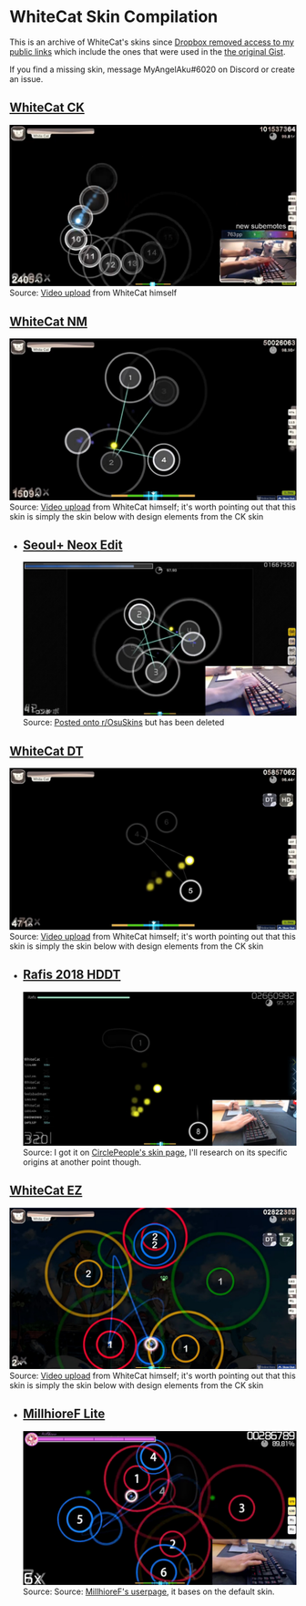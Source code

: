 # WhiteCat Skin Compilation
This is an archive of WhiteCat's skins since [Dropbox removed access to my public links](https://twitter.com/myangelaku/status/1320117758823178245) which include the ones that were used in the [the original Gist](https://gist.github.com/myangelaku/d08b8c69df2effd36a3ae8ed642fc6bf).

If you find a missing skin, message MyAngelAku#6020 on Discord or create an issue.

## [WhiteCat CK](https://github.com/myangelaku/whitecat-skins/raw/master/-%20%20%20%20%20%20%20%20%23%20WhiteCat%20(1.0)%20%E3%80%8ECK%E3%80%8F%20%23-/-%20%20%20%20%20%20%20%20%23%20WhiteCat%20(1.0)%20%E3%80%8ECK%E3%80%8F%20%23-.osk)
![](https://github.com/myangelaku/whitecat-skins/raw/master/-%20%20%20%20%20%20%20%20%23%20WhiteCat%20(1.0)%20%E3%80%8ECK%E3%80%8F%20%23-/-%20%20%20%20%20%20%20%20%23%20WhiteCat%20(1.0)%20%E3%80%8ECK%E3%80%8F%20%23-.png)
Source: [Video upload](https://youtu.be/58nABMVbqt8) from WhiteCat himself
## [WhiteCat NM](https://github.com/myangelaku/whitecat-skins/raw/master/-%20%20%20%20%20%20%20%20%23%20WhiteCat%20(1.0)%20%E3%80%8ENM%E3%80%8F%20%23-/-%20%20%20%20%20%20%20%20%23%20WhiteCat%20(1.0)%20%E3%80%8ENM%E3%80%8F%20%23-.osk)
![](https://github.com/myangelaku/whitecat-skins/raw/master/-%20%20%20%20%20%20%20%20%23%20WhiteCat%20(1.0)%20%E3%80%8ENM%E3%80%8F%20%23-/-%20%20%20%20%20%20%20%20%23%20WhiteCat%20(1.0)%20%E3%80%8ENM%E3%80%8F%20%23-.jpg)
Source: [Video upload](https://youtu.be/58nABMVbqt8) from WhiteCat himself; it's worth pointing out that this skin is simply the skin below with design elements from the CK skin
* ## [Seoul+ Neox Edit](https://github.com/myangelaku/whitecat-skins/raw/master/Seoul+/Seoul+.osk)
     ![](https://github.com/myangelaku/whitecat-skins/raw/master/Seoul+/Seoul+.png)
     Source: [Posted onto r/OsuSkins](https://www.reddit.com/r/OsuSkins/comments/6gffpz/shige_yellow_cursor_blue_trail_skin_remake) but has been deleted
## [WhiteCat DT](https://github.com/myangelaku/whitecat-skins/raw/master/-%20%20%20%20%20%20%20%20%23%20WhiteCat%20(1.0)%20%E3%80%8EDT%E3%80%8F%20%23-/-%20%20%20%20%20%20%20%20%23%20WhiteCat%20(1.0)%20%E3%80%8EDT%E3%80%8F%20%23-.osk)
![](https://github.com/myangelaku/whitecat-skins/raw/master/-%20%20%20%20%20%20%20%20%23%20WhiteCat%20(1.0)%20%E3%80%8EDT%E3%80%8F%20%23-/-%20%20%20%20%20%20%20%20%23%20WhiteCat%20(1.0)%20%E3%80%8EDT%E3%80%8F%20%23-.jpg)
Source: [Video upload](https://youtu.be/58nABMVbqt8) from WhiteCat himself; it's worth pointing out that this skin is simply the skin below with design elements from the CK skin
* ## [Rafis 2018 HDDT](https://github.com/myangelaku/whitecat-skins/raw/master/Rafis%202018-03-26%20HDDT/Rafis%202018-03-26%20HDDT.osk)
     ![](https://github.com/myangelaku/whitecat-skins/raw/master/Rafis%202018-03-26%20HDDT/Rafis%202018-03-26%20HDDT.png)
     Source: I got it on [CirclePeople's skin page](https://circle-people.com/skins/?osu=Rafis&download=0), I'll research on its specific origins at another point though.
## [WhiteCat EZ](https://github.com/myangelaku/whitecat-skins/blob/master/-%20%20%20%20%20%20%20%20%23%20WhiteCat%20(1.0)%20%E3%80%8EEZ%E3%80%8F%20%23-/-%20%20%20%20%20%20%20%20%23%20WhiteCat%20(1.0)%20%E3%80%8EEZ%E3%80%8F%20%23-.osk)
![](https://github.com/myangelaku/whitecat-skins/blob/master/-%20%20%20%20%20%20%20%20%23%20WhiteCat%20(1.0)%20%E3%80%8EEZ%E3%80%8F%20%23-/-%20%23%20WhiteCat%20(1.0)%20%E3%80%8EEZ%E3%80%8F%20%23-.osk.jpg)
Source: [Video upload](https://youtu.be/58nABMVbqt8) from WhiteCat himself; it's worth pointing out that this skin is simply the skin below with design elements from the CK skin
* ## [MillhioreF Lite](https://github.com/myangelaku/whitecat-skins/blob/master/Millhiore%20Lite/Millhiore%2BLite.osk)
     ![](https://github.com/myangelaku/whitecat-skins/blob/master/Millhiore%20Lite/Millhiore%2BLite.png)
     Source: Source: [MillhioreF's userpage](https://old.ppy.sh/u/941094), it bases on the default skin.
